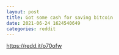 ```yaml
--- 
layout: post 
title: Got some cash for saving bitcoin 
date: 2021-06-24 1624540649 
categories: reddit 
--- 
```

https://redd.it/o70ofw